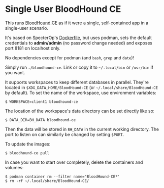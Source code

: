  Single User BloodHound CE
==========================

This runs [BloodHound CE](https://github.com/SpecterOps/BloodHound) as if it
were a single, self-contained app in a single-user scenario.

It's based on SpecterOp's
[Dockerfile](https://github.com/SpecterOps/BloodHound/blob/294dab1f72fb3fcbaf7d010fd7ee9301f6ba78fe/dockerfiles/bloodhound.Dockerfile),
but uses podman, sets the default credentials to **admin/admin** (no password
change needed) and exposes port 8181 on localhost only.

No dependencies except for podman (and `bash`, `grep` and `date`)!

Simply run `./bloodhound-ce`. Link or copy it to `~/.local/bin` or
`/usr/bin` if you want.

It supports workspaces to keep different databases in parallel. They're
located in `$XDG_DATA_HOME/BloodHound-CE`
(or `~/.local/share/BloodHound-CE` by
default). To set the name of the workspace, use environment variables:

```console
$ WORKSPACE=client1 bloodhound-ce
```

The location of the workspace's data directory can be set directly like so:

```console
$ DATA_DIR=BH_DATA bloodhound-ce
```

Then the data will be stored in `BH_DATA` in the current working directory.
The port to listen on can similarly be changed by setting `$PORT`.

To update the images:

```console
$ bloodhound-ce pull
```

In case you want to start over completely, delete the containers and volumes:
```console
$ podman container rm --filter name='BloodHound-CE*'
$ rm -rf ~/.local/share/BloodHound-CE/
```
